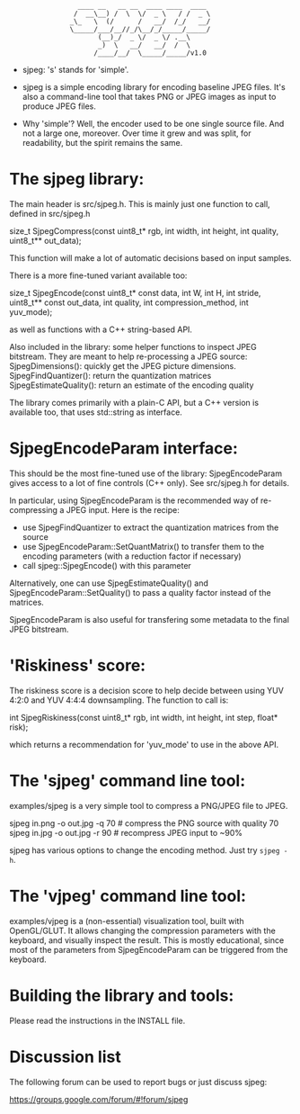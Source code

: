                      ____ __   __ __  ____ ____  ____ 
                    /  __\__) /  \  \/  _ \   / /  _ \
                   _\_   \  (/      /   __/  /_/   __/
                   \_____/___/__//_/\__/_/_____/_____/
                          (__)_/  _ \/  _ \/ .__\
                          _)  \   __/   __/  /  \
                         /____/__/  \_____/_____/v1.0

* sjpeg: 's' stands for 'simple'.

* sjpeg is a simple encoding library for encoding baseline JPEG files.
  It's also a command-line tool that takes PNG or JPEG images as input
  to produce JPEG files.

* Why 'simple'? Well, the encoder used to be one single source file. And
  not a large one, moreover. Over time it grew and was split, for readability,
  but the spirit remains the same.

# The sjpeg library:

The main header is src/sjpeg.h.
This is mainly just one function to call, defined in src/sjpeg.h

size_t SjpegCompress(const uint8_t* rgb, int width, int height,
                     int quality, uint8_t** out_data);

This function will make a lot of automatic decisions based on input samples.

There is a more fine-tuned variant available too:

size_t SjpegEncode(const uint8_t* const data,
                   int W, int H, int stride,
                   uint8_t** const out_data,
                   int quality, int compression_method,
                   int yuv_mode);

as well as functions with a C++ string-based API.

Also included in the library: some helper functions to inspect JPEG bitstream.
They are meant to help re-processing a JPEG source:
  SjpegDimensions(): quickly get the JPEG picture dimensions.
  SjpegFindQuantizer(): return the quantization matrices
  SjpegEstimateQuality(): return an estimate of the encoding quality

The library comes primarily with a plain-C API, but a C++ version is available
too, that uses std::string as interface.


# SjpegEncodeParam interface:

This should be the most fine-tuned use of the library: SjpegEncodeParam gives
access to a lot of fine controls (C++ only). See src/sjpeg.h for details.

In particular, using SjpegEncodeParam is the recommended way of re-compressing
a JPEG input. Here is the recipe:
  * use SjpegFindQuantizer to extract the quantization matrices from the source
  * use SjpegEncodeParam::SetQuantMatrix() to transfer them to the encoding
    parameters (with a reduction factor if necessary)
  * call sjpeg::SjpegEncode() with this parameter

Alternatively, one can use SjpegEstimateQuality() and
SjpegEncodeParam::SetQuality() to pass a quality factor instead of the matrices.

SjpegEncodeParam is also useful for transfering some metadata to the final
JPEG bitstream.

# 'Riskiness' score:

The riskiness score is a decision score to help decide between using YUV 4:2:0
and YUV 4:4:4 downsampling. The function to call is:

 int SjpegRiskiness(const uint8_t* rgb, int width, int height, int step, float* risk);

which returns a recommendation for 'yuv_mode' to use in the above API.

# The 'sjpeg' command line tool:

examples/sjpeg is a very simple tool to compress a PNG/JPEG file to JPEG.

sjpeg in.png -o out.jpg -q 70     # compress the PNG source with quality 70
sjpeg in.jpg -o out.jpg -r 90     # recompress JPEG input to ~90%

sjpeg has various options to change the encoding method. Just try `sjpeg -h`.

# The 'vjpeg' command line tool:

examples/vjpeg is a (non-essential) visualization tool, built with OpenGL/GLUT.
It allows changing the compression parameters with the keyboard, and visually
inspect the result. This is mostly educational, since most of the parameters
from SjpegEncodeParam can be triggered from the keyboard.

# Building the library and tools:

Please read the instructions in the INSTALL file.

# Discussion list

The following forum can be used to report bugs or just discuss sjpeg:

https://groups.google.com/forum/#!forum/sjpeg
